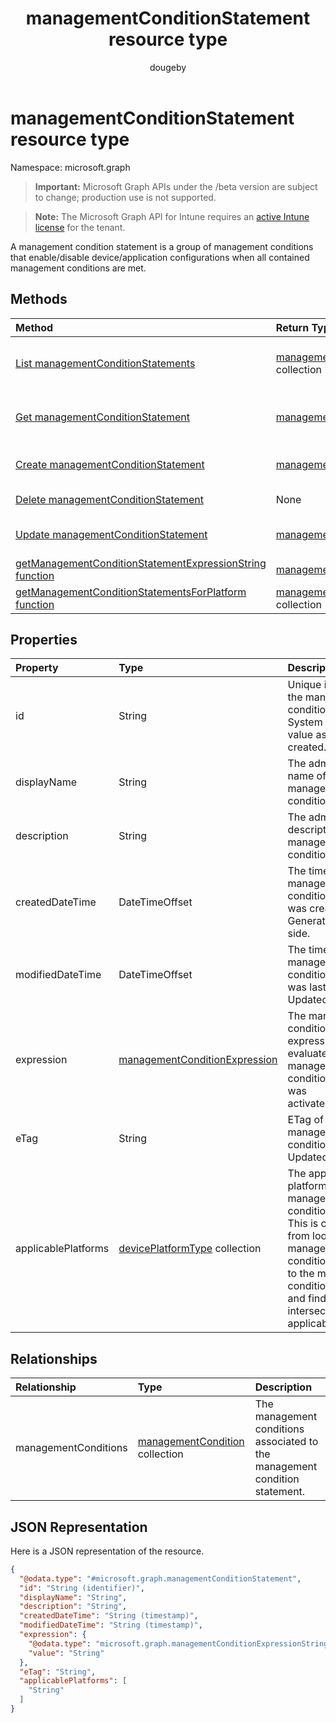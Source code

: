 ﻿---
title: "managementConditionStatement resource type"
description: "A management condition statement is a group of management conditions that enable/disable device/application configurations when all contained management conditions are met."
author: "dougeby"
localization_priority: Normal
ms.prod: "intune"
doc_type: resourcePageType
---

# managementConditionStatement resource type

Namespace: microsoft.graph

> **Important:** Microsoft Graph APIs under the /beta version are subject to change; production use is not supported.

> **Note:** The Microsoft Graph API for Intune requires an [active Intune license](https://go.microsoft.com/fwlink/?linkid=839381) for the tenant.

A management condition statement is a group of management conditions that enable/disable device/application configurations when all contained management conditions are met.

## Methods

| Method                                                                                                                                                            | Return Type                                                                                               | Description                                                                                                                                   |
| :---------------------------------------------------------------------------------------------------------------------------------------------------------------- | :-------------------------------------------------------------------------------------------------------- | :-------------------------------------------------------------------------------------------------------------------------------------------- |
| [List managementConditionStatements](../api/intune-fencing-managementconditionstatement-list.md)                                                                  | [managementConditionStatement](../resources/intune-fencing-managementconditionstatement.md) collection    | List properties and relationships of the [managementConditionStatement](../resources/intune-fencing-managementconditionstatement.md) objects. |
| [Get managementConditionStatement](../api/intune-fencing-managementconditionstatement-get.md)                                                                     | [managementConditionStatement](../resources/intune-fencing-managementconditionstatement.md)               | Read properties and relationships of the [managementConditionStatement](../resources/intune-fencing-managementconditionstatement.md) object.  |
| [Create managementConditionStatement](../api/intune-fencing-managementconditionstatement-create.md)                                                               | [managementConditionStatement](../resources/intune-fencing-managementconditionstatement.md)               | Create a new [managementConditionStatement](../resources/intune-fencing-managementconditionstatement.md) object.                              |
| [Delete managementConditionStatement](../api/intune-fencing-managementconditionstatement-delete.md)                                                               | None                                                                                                      | Deletes a [managementConditionStatement](../resources/intune-fencing-managementconditionstatement.md).                                        |
| [Update managementConditionStatement](../api/intune-fencing-managementconditionstatement-update.md)                                                               | [managementConditionStatement](../resources/intune-fencing-managementconditionstatement.md)               | Update the properties of a [managementConditionStatement](../resources/intune-fencing-managementconditionstatement.md) object.                |
| [getManagementConditionStatementExpressionString function](../api/intune-fencing-managementconditionstatement-getmanagementconditionstatementexpressionstring.md) | [managementConditionExpressionString](../resources/intune-fencing-managementconditionexpressionstring.md) | Not yet documented                                                                                                                            |
| [getManagementConditionStatementsForPlatform function](../api/intune-fencing-managementconditionstatement-getmanagementconditionstatementsforplatform.md)         | [managementConditionStatement](../resources/intune-fencing-managementconditionstatement.md) collection    | Not yet documented                                                                                                                            |

## Properties

| Property            | Type                                                                                          | Description                                                                                                                                                                                                                        |
| :------------------ | :-------------------------------------------------------------------------------------------- | :--------------------------------------------------------------------------------------------------------------------------------------------------------------------------------------------------------------------------------- |
| id                  | String                                                                                        | Unique identifier for the management condition statement. System generated value assigned when created.                                                                                                                            |
| displayName         | String                                                                                        | The admin defined name of the management condition statement.                                                                                                                                                                      |
| description         | String                                                                                        | The admin defined description of the management condition statement.                                                                                                                                                               |
| createdDateTime     | DateTimeOffset                                                                                | The time the management condition statement was created. Generated service side.                                                                                                                                                   |
| modifiedDateTime    | DateTimeOffset                                                                                | The time the management condition statement was last modified. Updated service side.                                                                                                                                               |
| expression          | [managementConditionExpression](../resources/intune-fencing-managementconditionexpression.md) | The management condition statement expression used to evaluate if a management condition statement was activated/deactivated.                                                                                                      |
| eTag                | String                                                                                        | ETag of the management condition statement. Updated service side.                                                                                                                                                                  |
| applicablePlatforms | [devicePlatformType](../resources/intune-shared-deviceplatformtype.md) collection             | The applicable platforms for this management condition statement. This is calculated from looking the management conditions associated to the management condition statement and finding the intersection of applicable platforms. |

## Relationships

| Relationship         | Type                                                                                 | Description                                                                 |
| :------------------- | :----------------------------------------------------------------------------------- | :-------------------------------------------------------------------------- |
| managementConditions | [managementCondition](../resources/intune-fencing-managementcondition.md) collection | The management conditions associated to the management condition statement. |

## JSON Representation

Here is a JSON representation of the resource.

<!-- {
  "blockType": "resource",
  "keyProperty": "id",
  "@odata.type": "microsoft.graph.managementConditionStatement"
}
-->

```json
{
  "@odata.type": "#microsoft.graph.managementConditionStatement",
  "id": "String (identifier)",
  "displayName": "String",
  "description": "String",
  "createdDateTime": "String (timestamp)",
  "modifiedDateTime": "String (timestamp)",
  "expression": {
    "@odata.type": "microsoft.graph.managementConditionExpressionString",
    "value": "String"
  },
  "eTag": "String",
  "applicablePlatforms": [
    "String"
  ]
}
```
